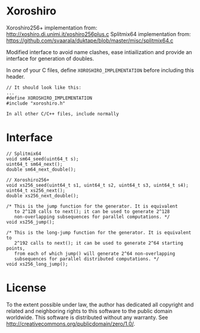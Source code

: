 # Xoroshiro

Xoroshiro256+ implementation from:
  http://xoshiro.di.unimi.it/xoshiro256plus.c
Splitmix64 implementation from:
  https://github.com/svaarala/duktape/blob/master/misc/splitmix64.c

Modified interface to avoid name clashes, ease intiailization and provide
an interface for generation of doubles.

In *one* of your C files, define `XOROSHIRO_IMPLEMENTATION` before including
this header.

```
// It should look like this:
...
#define XOROSHIRO_IMPLEMENTATION
#include "xoroshiro.h"

In all other C/C++ files, include normally
```

# Interface

```
// Splitmix64
void sm64_seed(uint64_t s);
uint64_t sm64_next();
double sm64_next_double();

// Xoroshiro256+
void xs256_seed(uint64_t s1, uint64_t s2, uint64_t s3, uint64_t s4);
uint64_t xs256_next();
double xs256_next_double();

/* This is the jump function for the generator. It is equivalent
   to 2^128 calls to next(); it can be used to generate 2^128
   non-overlapping subsequences for parallel computations. */
void xs256_jump();

/* This is the long-jump function for the generator. It is equivalent to
   2^192 calls to next(); it can be used to generate 2^64 starting points,
   from each of which jump() will generate 2^64 non-overlapping
   subsequences for parallel distributed computations. */
void xs256_long_jump();
```

# License

To the extent possible under law, the author has dedicated all copyright
and related and neighboring rights to this software to the public domain
worldwide. This software is distributed without any warranty.
See <http://creativecommons.org/publicdomain/zero/1.0/>.
